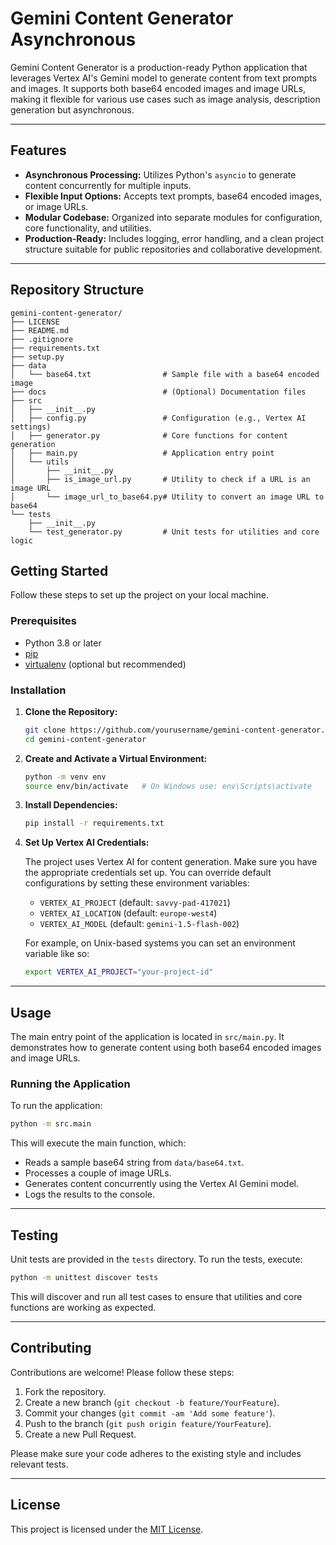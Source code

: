 
# Gemini Content Generator Asynchronous 

Gemini Content Generator is a production-ready Python application that leverages Vertex AI's Gemini model to generate content from text prompts and images. It supports both base64 encoded images and image URLs, making it flexible for various use cases such as image analysis, description generation but asynchronous.

---

## Features

- **Asynchronous Processing:** Utilizes Python's `asyncio` to generate content concurrently for multiple inputs.
- **Flexible Input Options:** Accepts text prompts, base64 encoded images, or image URLs.
- **Modular Codebase:** Organized into separate modules for configuration, core functionality, and utilities.
- **Production-Ready:** Includes logging, error handling, and a clean project structure suitable for public repositories and collaborative development.

---

## Repository Structure

```
gemini-content-generator/
├── LICENSE
├── README.md
├── .gitignore
├── requirements.txt
├── setup.py
├── data
│   └── base64.txt                # Sample file with a base64 encoded image
├── docs                          # (Optional) Documentation files
├── src
│   ├── __init__.py
│   ├── config.py                 # Configuration (e.g., Vertex AI settings)
│   ├── generator.py              # Core functions for content generation
│   ├── main.py                   # Application entry point
│   └── utils
│       ├── __init__.py
│       ├── is_image_url.py       # Utility to check if a URL is an image URL
│       └── image_url_to_base64.py# Utility to convert an image URL to base64
└── tests
    ├── __init__.py
    └── test_generator.py         # Unit tests for utilities and core logic
```

## Getting Started

Follow these steps to set up the project on your local machine.

### Prerequisites

- Python 3.8 or later
- [pip](https://pip.pypa.io/en/stable/)
- [virtualenv](https://virtualenv.pypa.io/en/latest/) (optional but recommended)

### Installation

1. **Clone the Repository:**

   ```bash
   git clone https://github.com/yourusername/gemini-content-generator.git
   cd gemini-content-generator
   ```

2. **Create and Activate a Virtual Environment:**

   ```bash
   python -m venv env
   source env/bin/activate   # On Windows use: env\Scripts\activate
   ```

3. **Install Dependencies:**

   ```bash
   pip install -r requirements.txt
   ```

4. **Set Up Vertex AI Credentials:**

   The project uses Vertex AI for content generation. Make sure you have the appropriate credentials set up. You can override default configurations by setting these environment variables:

   - `VERTEX_AI_PROJECT` (default: `savvy-pad-417021`)
   - `VERTEX_AI_LOCATION` (default: `europe-west4`)
   - `VERTEX_AI_MODEL` (default: `gemini-1.5-flash-002`)

   For example, on Unix-based systems you can set an environment variable like so:

   ```bash
   export VERTEX_AI_PROJECT="your-project-id"
   ```

---

## Usage

The main entry point of the application is located in `src/main.py`. It demonstrates how to generate content using both base64 encoded images and image URLs.

### Running the Application

To run the application:

```bash
python -m src.main
```

This will execute the main function, which:
- Reads a sample base64 string from `data/base64.txt`.
- Processes a couple of image URLs.
- Generates content concurrently using the Vertex AI Gemini model.
- Logs the results to the console.

---

## Testing

Unit tests are provided in the `tests` directory. To run the tests, execute:

```bash
python -m unittest discover tests
```

This will discover and run all test cases to ensure that utilities and core functions are working as expected.

---

## Contributing

Contributions are welcome! Please follow these steps:

1. Fork the repository.
2. Create a new branch (`git checkout -b feature/YourFeature`).
3. Commit your changes (`git commit -am 'Add some feature'`).
4. Push to the branch (`git push origin feature/YourFeature`).
5. Create a new Pull Request.

Please make sure your code adheres to the existing style and includes relevant tests.

---

## License

This project is licensed under the [MIT License](LICENSE).



